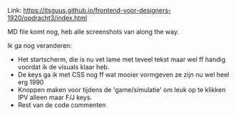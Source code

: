 Link: https://itsguus.github.io/frontend-voor-designers-1920/opdracht3/index.html

MD file komt nog, heb alle screenshots van along the way.

Ik ga nog veranderen: 
- Het startscherm, die is nu vet lame met teveel tekst maar wel ff handig voordat ik de visuals klaar heb. 
- De keys ga ik met CSS nog ff wat mooier vormgeven ze zijn nu wel heel erg 1990
- Knoppen maken voor tijdens de 'game/simulatie' om leuk op te klikken IPV alleen maar F/J keys. 
- Rest van de code commenten
